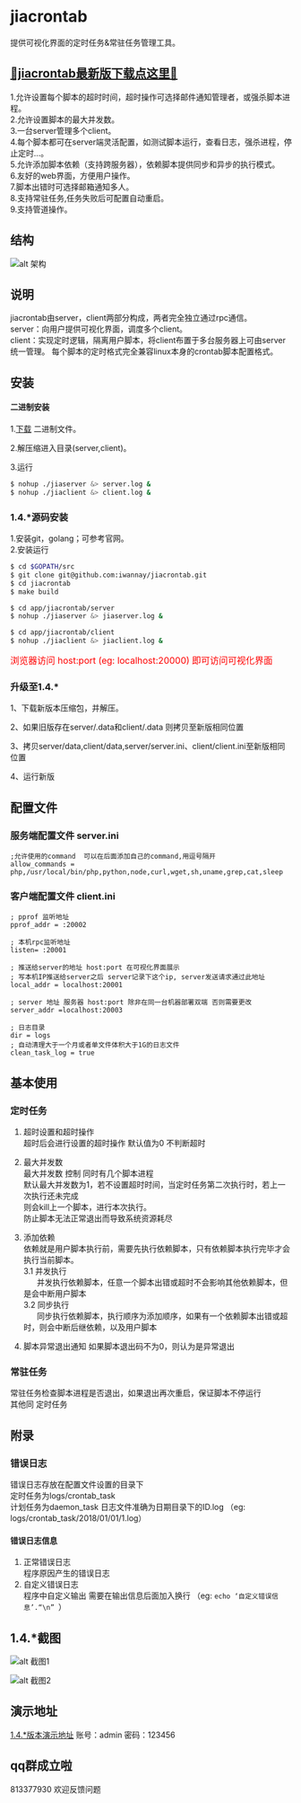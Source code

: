 # jiacrontab
提供可视化界面的定时任务&常驻任务管理工具。
## [🔴jiacrontab最新版下载点这里🔴](https://jiacrontab.iwannay.cn/download/)

1.允许设置每个脚本的超时时间，超时操作可选择邮件通知管理者，或强杀脚本进程。  
2.允许设置脚本的最大并发数。  
3.一台server管理多个client。  
4.每个脚本都可在server端灵活配置，如测试脚本运行，查看日志，强杀进程，停止定时...。  
5.允许添加脚本依赖（支持跨服务器），依赖脚本提供同步和异步的执行模式。  
6.友好的web界面，方便用户操作。  
7.脚本出错时可选择邮箱通知多人。  
8.支持常驻任务,任务失败后可配置自动重启。  
9.支持管道操作。

## 结构

![alt 架构](https://raw.githubusercontent.com/iwannay/static_dir/master/jiacrontab_arch.PNG)

## 说明
jiacrontab由server，client两部分构成，两者完全独立通过rpc通信。  
server：向用户提供可视化界面，调度多个client。  
client：实现定时逻辑，隔离用户脚本，将client布置于多台服务器上可由server统一管理。
每个脚本的定时格式完全兼容linux本身的crontab脚本配置格式。

## 安装
#### 二进制安装  
1.[下载](https://jiacrontab.iwannay.cn/download/) 二进制文件。  

2.解压缩进入目录(server,client)。  

3.运行  
```sh
$ nohup ./jiaserver &> server.log &
$ nohup ./jiaclient &> client.log &     
```

### 1.4.*源码安装
1.安装git，golang；可参考官网。  
2.安装运行
```sh
$ cd $GOPATH/src
$ git clone git@github.com:iwannay/jiacrontab.git
$ cd jiacrontab
$ make build

$ cd app/jiacrontab/server
$ nohup ./jiaserver &> jiaserver.log &

$ cd app/jiacrontab/client
$ nohup ./jiaclient &> jiaclient.log &
```
<font color="red" size="3">浏览器访问 host:port (eg: localhost:20000) 即可访问可视化界面</font>

### 升级至1.4.*

1、下载新版本压缩包，并解压。  

2、如果旧版存在server/.data和client/.data 则拷贝至新版相同位置

3、拷贝server/data,client/data,server/server.ini、client/client.ini至新版相同位置

4、运行新版

## 配置文件
### 服务端配置文件 server.ini
```
;允许使用的command  可以在后面添加自己的command,用逗号隔开
allow_commands = php,/usr/local/bin/php,python,node,curl,wget,sh,uname,grep,cat,sleep
```

### 客户端配置文件 client.ini
```
; pprof 监听地址
pprof_addr = :20002

; 本机rpc监听地址
listen= :20001

; 推送给server的地址 host:port 在可视化界面展示
; 写本机IP推送给server之后 server记录下这个ip, server发送请求通过此地址
local_addr = localhost:20001

; server 地址 服务器 host:port 除非在同一台机器部署双端 否则需要更改
server_addr =localhost:20003

; 日志目录
dir = logs
; 自动清理大于一个月或者单文件体积大于1G的日志文件
clean_task_log = true
```

## 基本使用
### 定时任务
1. 超时设置和超时操作  
超时后会进行设置的超时操作 默认值为0 不判断超时  

2. 最大并发数  
最大并发数 控制 同时有几个脚本进程  
默认最大并发数为1，若不设置超时时间，当定时任务第二次执行时，若上一次执行还未完成  
则会kill上一个脚本，进行本次执行。  
防止脚本无法正常退出而导致系统资源耗尽  

3. 添加依赖  
依赖就是用户脚本执行前，需要先执行依赖脚本，只有依赖脚本执行完毕才会执行当前脚本。  
3.1 并发执行  
&nbsp;&nbsp;&nbsp;&nbsp;&nbsp;&nbsp;并发执行依赖脚本，任意一个脚本出错或超时不会影响其他依赖脚本，但是会中断用户脚本  
3.2 同步执行  
&nbsp;&nbsp;&nbsp;&nbsp;&nbsp;&nbsp;同步执行依赖脚本，执行顺序为添加顺序，如果有一个依赖脚本出错或超时，则会中断后继依赖，以及用户脚本  

4. 脚本异常退出通知
如果脚本退出码不为0，则认为是异常退出

### 常驻任务
常驻任务检查脚本进程是否退出，如果退出再次重启，保证脚本不停运行  
其他同 定时任务

## 附录
### 错误日志
错误日志存放在配置文件设置的目录下  
定时任务为logs/crontab_task  
计划任务为daemon_task
日志文件准确为日期目录下的ID.log  （eg: logs/crontab_task/2018/01/01/1.log）  
#### 错误日志信息
1. 正常错误日志  
程序原因产生的错误日志
2. 自定义错误日志  
程序中自定义输出 需要在输出信息后面加入换行 （eg: ```echo ‘自定义错误信息’.“\n” ```）

## 1.4.*截图
![alt 截图1](https://raw.githubusercontent.com/iwannay/static_dir/master/jiacrontab_preview_1.4.0_list.png)  

![alt 截图2](https://raw.githubusercontent.com/iwannay/static_dir/master/jiacrontab_preview_1.4.0_edit.png)

## 演示地址
[1.4.*版本演示地址](http://jiacrontab.iwannay.cn/) 账号：admin 密码：123456
## qq群成立啦
813377930 欢迎反馈问题
